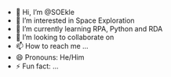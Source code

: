 - 👋 Hi, I’m @SOEkle
- 👀 I’m interested in Space Exploration 
- 🌱 I’m currently learning RPA, Python and RDA
- 💞️ I’m looking to collaborate on 
- 📫 How to reach me ...
- 😄 Pronouns: He/Him 
- ⚡ Fun fact: ...

<!---
SOEkle/SOEkle is a ✨ special ✨ repository because its `README.md` (this file) appears on your GitHub profile.
You can click the Preview link to take a look at your changes.
--->
